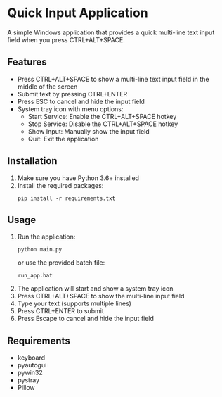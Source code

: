 # Quick Input Application

A simple Windows application that provides a quick multi-line text input field when you press CTRL+ALT+SPACE.

## Features

- Press CTRL+ALT+SPACE to show a multi-line text input field in the middle of the screen
- Submit text by pressing CTRL+ENTER
- Press ESC to cancel and hide the input field
- System tray icon with menu options:
  - Start Service: Enable the CTRL+ALT+SPACE hotkey
  - Stop Service: Disable the CTRL+ALT+SPACE hotkey
  - Show Input: Manually show the input field
  - Quit: Exit the application

## Installation

1. Make sure you have Python 3.6+ installed
2. Install the required packages:
   ```
   pip install -r requirements.txt
   ```

## Usage

1. Run the application:
   ```
   python main.py
   ```
   or use the provided batch file:
   ```
   run_app.bat
   ```
2. The application will start and show a system tray icon
3. Press CTRL+ALT+SPACE to show the multi-line input field
4. Type your text (supports multiple lines)
5. Press CTRL+ENTER to submit
6. Press Escape to cancel and hide the input field

## Requirements

- keyboard
- pyautogui
- pywin32
- pystray
- Pillow
